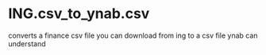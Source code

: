 # ING.csv_to_ynab.csv
converts a finance csv file you can download from ing to a csv file ynab can understand
